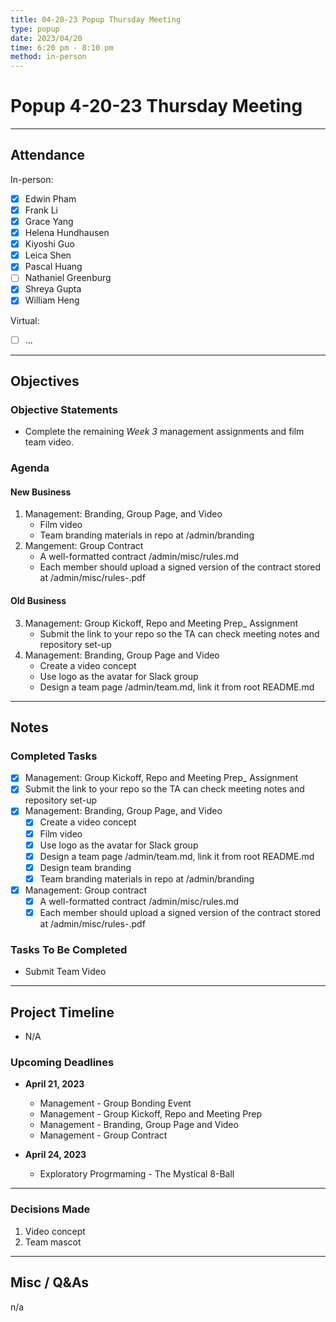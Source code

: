 ```yaml
---
title: 04-20-23 Popup Thursday Meeting
type: popup
date: 2023/04/20
time: 6:20 pm - 8:10 pm
method: in-person
---
```


# Popup 4-20-23 Thursday Meeting 

--- 

## Attendance

In-person:

- [X] Edwin Pham
- [X] Frank Li 
- [X] Grace Yang
- [X] Helena Hundhausen
- [X] Kiyoshi Guo
- [X] Leica Shen
- [X] Pascal Huang
- [ ] Nathaniel Greenburg
- [X] Shreya Gupta 
- [X] William Heng

Virtual:

- [ ] ...

--- 
## Objectives

### Objective Statements

- Complete the remaining *Week 3* management assignments and film team video. 

### Agenda

#### New Business 
1. Management: Branding, Group Page, and Video
     - Film video
     - Team branding materials in repo at /admin/branding
2. Mangement: Group Contract 
     -  A well-formatted contract /admin/misc/rules.md
     -  Each member should upload a signed version of the contract stored at /admin/misc/rules-<name>.pdf

#### Old Business 
3.  Management: Group Kickoff, Repo and Meeting Prep_ Assignment
       - Submit the link to your repo so the TA can check meeting notes and repository set-up
4.  Management: Branding, Group Page and Video
      - Create a video concept
       - Use logo as the avatar for Slack group
       - Design a team page /admin/team.md, link it from root README.md

--- 

## Notes

### Completed Tasks
- [X]  Management: Group Kickoff, Repo and Meeting Prep_ Assignment 
  - [X]  Submit the link to your repo so the TA can check meeting notes and repository set-up
-  [X] Management: Branding, Group Page, and Video 
   - [X] Create a video concept
   - [x] Film video 
   - [X] Use logo as the avatar for Slack group
   - [X] Design a team page /admin/team.md, link it from root README.md
   - [x] Design team branding 
   - [x] Team branding materials in repo at /admin/branding
- [x] Management: Group contract 
  - [x] A well-formatted contract /admin/misc/rules.md
  - [x] Each member should upload a signed version of the contract stored at /admin/misc/rules-<name>.pdf 

### Tasks To Be Completed 
- Submit Team Video 

---

## Project Timeline
- N/A 

### Upcoming Deadlines
- **April 21, 2023**
  - Management - Group Bonding Event
  - Management - Group Kickoff, Repo and Meeting Prep
  - Management - Branding, Group Page and Video
  - Management - Group Contract

- **April 24, 2023**
  - Exploratory Progrmaming - The Mystical 8-Ball

--- 

### Decisions Made
1. Video concept 
2. Team mascot 

--- 
## Misc / Q&As
n/a


